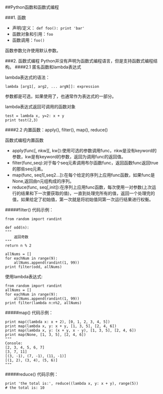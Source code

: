 ##Python函数和函数式编程

###1. 函数

* 声明/定义： `def foo(): print 'bar'`
* 函数对象和引用：`foo`
* 函数调用：`foo()`

函数参数允许使用默认参数。

###2. 函数式编程
Python并没有声明为函数式编程语言，但是支持函数式编程结构。
####2.1 匿名函数和lambda表达式

lambda表达式的语法：

	lambda [arg1[, arg2, ... argN]]: expression

参数都是可选，如果使用了，也通常作为表达式的一部分。

lambda表达式返回可调用的函数对象

	test = lambda x, y=2: x + y
	print test(2,3)
####2.2 内置函数：apply(), filter(), map(), reduce()

函数式编程内置函数

* apply(func[, nkw][, kw]):使用可选的参数调用func，nkw是没有keyword的参数，kw是有keyword的参数，返回为调用func的返回值。
* filter(func,seq):对于每个seq元素调用布尔函数func，返回函数func返回true的那些seq元素。
* map(func, seq1[,seq2...]):在每个给定的序列上应用func函数，如果func是None,返回由n元组构成的序列。
* reduce(func, seq[,init]):在序列上应用func函数，每次使用一对参数(上次运行的结果和下一次要获取的值)，一直到处理完所有的值，返回一个处理完的值，如果给定了初始值，第一次就是将初始值同第一次运行结果进行权衡。

#####filter()
代码示例：

	from random import randint

	def odd(n):
    """
        返回奇数
    """
    return n % 2

	allNums = []
	for eachNum in range(9):
    	allNums.append(randint(1, 99))
	print filter(odd, allNums)

使用lambda表达式:

	from random import randint
	allNums = []
	for eachNum in range(9):
    	allNums.append(randint(1, 99))
	print filter(lambda n:n%2, allNums)


#####map()
代码示例：

	print map((lambda x: x + 2), [0, 1, 2, 3, 4, 5])
	print map(lambda x, y: x + y, [1, 3, 5], [2, 4, 6])
	print map(lambda x, y: (x + y, x - y), [1, 3, 5], [2, 4, 6])
	print map(None, [1, 3, 5], [2, 4, 6])
	"""
	Console:
	[2, 3, 4, 5, 6, 7]
	[3, 7, 11]
	[(3, -1), (7, -1), (11, -1)]
	[(1, 2), (3, 4), (5, 6)]
	"""

#####reduce()
代码示例：

	print 'the total is:', reduce((lambda x, y: x + y), range(5))
	# the total is: 10